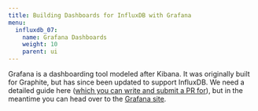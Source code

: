 ```yaml
---
title: Building Dashboards for InfluxDB with Grafana
menu:
  influxdb_07:
    name: Grafana Dashboards
    weight: 10
    parent: ui
---
```


Grafana is a dashboarding tool modeled after Kibana. It was originally built for Graphite, but has since been updated to support InfluxDB. We need a detailed guide here ([which you can write and submit a PR for](https://github.com/influxdb/influxdb.org)), but in the meantime you can head over to the [Grafana site](http://grafana.org).

